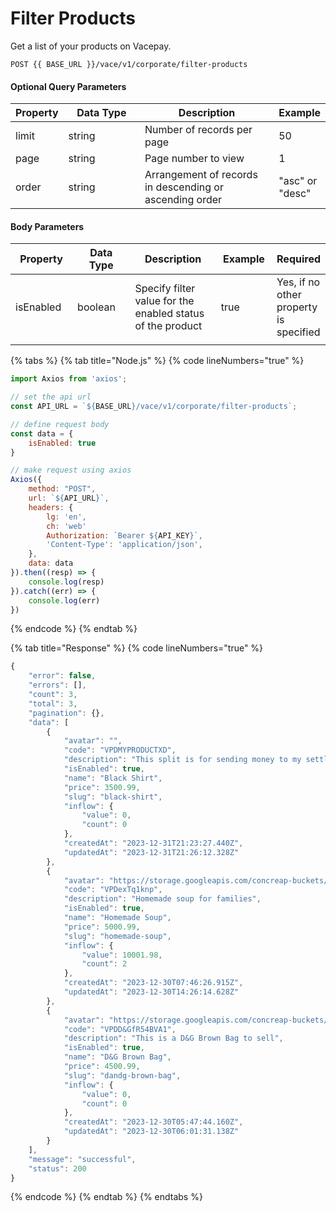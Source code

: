 # Filter Products

Get a list of your products on Vacepay.&#x20;

```
POST {{ BASE_URL }}/vace/v1/corporate/filter-products
```

#### Optional Query Parameters

<table><thead><tr><th>Property</th><th width="158">Data Type</th><th width="279">Description</th><th>Example</th></tr></thead><tbody><tr><td>limit</td><td>string</td><td>Number of records per page</td><td>50</td></tr><tr><td>page</td><td>string</td><td>Page number to view</td><td>1</td></tr><tr><td>order</td><td>string</td><td>Arrangement of records in descending or ascending order</td><td>"asc" or "desc"</td></tr></tbody></table>

#### Body Parameters

<table><thead><tr><th width="135">Property</th><th width="158">Data Type</th><th width="283">Description</th><th width="107">Example</th><th>Required</th></tr></thead><tbody><tr><td>isEnabled</td><td>boolean</td><td>Specify filter value for the enabled status of the product</td><td>true</td><td>Yes, if no other property is specified</td></tr><tr><td></td><td></td><td></td><td></td><td></td></tr></tbody></table>

{% tabs %}
{% tab title="Node.js" %}
{% code lineNumbers="true" %}
```javascript
import Axios from 'axios';

// set the api url
const API_URL = `${BASE_URL}/vace/v1/corporate/filter-products`;

// define request body
const data = {
    isEnabled: true
}

// make request using axios
Axios({
    method: "POST",
    url: `${API_URL}`,
    headers: {
        lg: 'en',
        ch: 'web'
        Authorization: `Bearer ${API_KEY}`,
        'Content-Type': 'application/json',
    },
    data: data
}).then((resp) => {
    console.log(resp)
}).catch((err) => {
    console.log(err)
})
```
{% endcode %}
{% endtab %}

{% tab title="Response" %}
{% code lineNumbers="true" %}
```javascript
{
    "error": false,
    "errors": [],
    "count": 3,
    "total": 3,
    "pagination": {},
    "data": [
        {
            "avatar": "",
            "code": "VPDMYPRODUCTXD",
            "description": "This split is for sending money to my settlement accounts",
            "isEnabled": true,
            "name": "Black Shirt",
            "price": 3500.99,
            "slug": "black-shirt",
            "inflow": {
                "value": 0,
                "count": 0
            },
            "createdAt": "2023-12-31T21:23:27.440Z",
            "updatedAt": "2023-12-31T21:26:12.328Z"
        },
        {
            "avatar": "https://storage.googleapis.com/concreap-buckets/product-vpdextq1knp-avatar",
            "code": "VPDexTq1knp",
            "description": "Homemade soup for families",
            "isEnabled": true,
            "name": "Homemade Soup",
            "price": 5000.99,
            "slug": "homemade-soup",
            "inflow": {
                "value": 10001.98,
                "count": 2
            },
            "createdAt": "2023-12-30T07:46:26.915Z",
            "updatedAt": "2023-12-30T14:26:14.628Z"
        },
        {
            "avatar": "https://storage.googleapis.com/concreap-buckets/product-vpdd&gfr54bva1-avatar",
            "code": "VPDD&GfR54BVA1",
            "description": "This is a D&G Brown Bag to sell",
            "isEnabled": true,
            "name": "D&G Brown Bag",
            "price": 4500.99,
            "slug": "dandg-brown-bag",
            "inflow": {
                "value": 0,
                "count": 0
            },
            "createdAt": "2023-12-30T05:47:44.160Z",
            "updatedAt": "2023-12-30T06:01:31.138Z"
        }
    ],
    "message": "successful",
    "status": 200
}
```
{% endcode %}
{% endtab %}
{% endtabs %}
